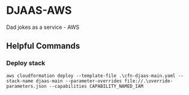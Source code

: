 # DJAAS-AWS
Dad jokes as a service - AWS


## Helpful Commands

### Deploy stack
~~~
aws cloudformation deploy --template-file .\cfn-djaas-main.yaml --stack-name djaas-main --parameter-overrides file://.\override-parameters.json --capabilities CAPABILITY_NAMED_IAM
~~~